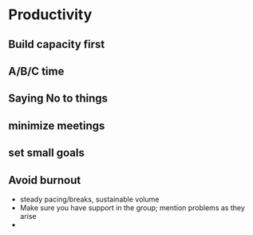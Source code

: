 # Productivity

## Build capacity first

## A/B/C time

## Saying No to things

## minimize meetings

## set small goals

## Avoid burnout
- steady pacing/breaks, sustainable volume
- Make sure you have support in the group; mention problems as they arise
- 

